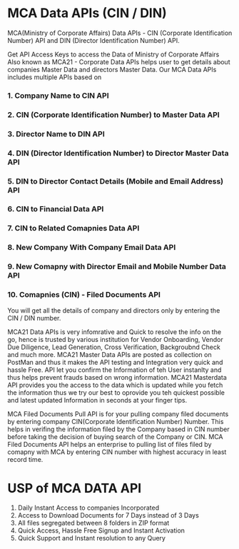 # MCA Data APIs (CIN / DIN)
MCA(Ministry of Corporate Affairs) Data APIs - CIN (Corporate Identification Number) API and DIN (Director Identification Number) API.

Get API Access Keys to access the Data of Ministry of Corporate Affairs Also known as MCA21 - Corporate Data APIs helps user to get details about companies Master Data and directors Master Data. Our MCA Data APIs includes multiple APIs based on 
### 1. Company Name to CIN API
### 2. CIN (Corporate Identification Number) to Master Data API
### 3. Director Name to DIN API
### 4. DIN (Director Identification Number) to Director Master Data API
### 5. DIN to Director Contact Details (Mobile and Email Address) API
### 6. CIN to Financial Data API
### 7. CIN to Related Comapnies Data API
### 8. New Company With Company Email Data API
### 9. New Comapny with Director Email and Mobile Number Data API
### 10. Comapnies (CIN) - Filed Documents API


You will get all the details of company and directors only by entering the CIN / DIN number.

MCA21 Data APIs is very infomrative and Quick to resolve the info on the go, hence is trusted by various institution for Vendor Onboarding, Vendor Due Diligence, Lead Generation, Cross Verification, Backgroubnd Check and much more. MCA21 Master Data APIs are posted as collection on PostMan and thus it makes the API testing and Integration very quick and hassle Free. API let you confirm the Information of teh User instanlty and thus helps prevent frauds based on wrong information. MCA21 Masterdata API provides you the access to the data which is updated while you fetch the information thus we try our best to oprovide you teh quickest possible and latest updated Information in seconds at your finger tips. 

MCA Filed Documents Pull API is for your pulling company filed documents by entering company CIN(Corporate Identification Number) Number. This helps in verifing the information filed by the Company based in CIN number before taking the decision of buying search of the Company or CIN. MCA Filed Documents API helps an enterprise to pulling list of files filed by comapny with MCA by entering CIN number with highest accuracy in least record time.

# USP of MCA DATA API
1. Daily Instant Access to companies Incorporated 
2. Access to Download Documents for 7 Days instead of 3 Days
3. All files segregated between 8 folders in ZIP format
4. Quick Access, Hassle Free Signup and Instant Activation
5. Quick Support and Instant resolution to any Query
